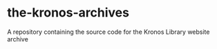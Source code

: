 # the-kronos-archives
A repository containing the source code for the Kronos Library website archive  
